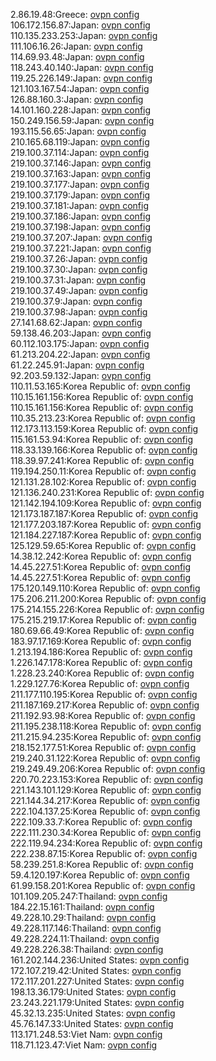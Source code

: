 2.86.19.48:Greece: [ovpn config](vpn/2_86_19_48.ovpn)  
106.172.156.87:Japan: [ovpn config](vpn/106_172_156_87.ovpn)  
110.135.233.253:Japan: [ovpn config](vpn/110_135_233_253.ovpn)  
111.106.16.26:Japan: [ovpn config](vpn/111_106_16_26.ovpn)  
114.69.93.48:Japan: [ovpn config](vpn/114_69_93_48.ovpn)  
118.243.40.140:Japan: [ovpn config](vpn/118_243_40_140.ovpn)  
119.25.226.149:Japan: [ovpn config](vpn/119_25_226_149.ovpn)  
121.103.167.54:Japan: [ovpn config](vpn/121_103_167_54.ovpn)  
126.88.160.3:Japan: [ovpn config](vpn/126_88_160_3.ovpn)  
14.101.160.228:Japan: [ovpn config](vpn/14_101_160_228.ovpn)  
150.249.156.59:Japan: [ovpn config](vpn/150_249_156_59.ovpn)  
193.115.56.65:Japan: [ovpn config](vpn/193_115_56_65.ovpn)  
210.165.68.119:Japan: [ovpn config](vpn/210_165_68_119.ovpn)  
219.100.37.114:Japan: [ovpn config](vpn/219_100_37_114.ovpn)  
219.100.37.146:Japan: [ovpn config](vpn/219_100_37_146.ovpn)  
219.100.37.163:Japan: [ovpn config](vpn/219_100_37_163.ovpn)  
219.100.37.177:Japan: [ovpn config](vpn/219_100_37_177.ovpn)  
219.100.37.179:Japan: [ovpn config](vpn/219_100_37_179.ovpn)  
219.100.37.181:Japan: [ovpn config](vpn/219_100_37_181.ovpn)  
219.100.37.186:Japan: [ovpn config](vpn/219_100_37_186.ovpn)  
219.100.37.198:Japan: [ovpn config](vpn/219_100_37_198.ovpn)  
219.100.37.207:Japan: [ovpn config](vpn/219_100_37_207.ovpn)  
219.100.37.221:Japan: [ovpn config](vpn/219_100_37_221.ovpn)  
219.100.37.26:Japan: [ovpn config](vpn/219_100_37_26.ovpn)  
219.100.37.30:Japan: [ovpn config](vpn/219_100_37_30.ovpn)  
219.100.37.31:Japan: [ovpn config](vpn/219_100_37_31.ovpn)  
219.100.37.49:Japan: [ovpn config](vpn/219_100_37_49.ovpn)  
219.100.37.9:Japan: [ovpn config](vpn/219_100_37_9.ovpn)  
219.100.37.98:Japan: [ovpn config](vpn/219_100_37_98.ovpn)  
27.141.68.62:Japan: [ovpn config](vpn/27_141_68_62.ovpn)  
59.138.46.203:Japan: [ovpn config](vpn/59_138_46_203.ovpn)  
60.112.103.175:Japan: [ovpn config](vpn/60_112_103_175.ovpn)  
61.213.204.22:Japan: [ovpn config](vpn/61_213_204_22.ovpn)  
61.22.245.91:Japan: [ovpn config](vpn/61_22_245_91.ovpn)  
92.203.59.132:Japan: [ovpn config](vpn/92_203_59_132.ovpn)  
110.11.53.165:Korea Republic of: [ovpn config](vpn/110_11_53_165.ovpn)  
110.15.161.156:Korea Republic of: [ovpn config](vpn/110_15_161_156.ovpn)  
110.15.161.156:Korea Republic of: [ovpn config](vpn/110_15_161_156.ovpn)  
110.35.213.23:Korea Republic of: [ovpn config](vpn/110_35_213_23.ovpn)  
112.173.113.159:Korea Republic of: [ovpn config](vpn/112_173_113_159.ovpn)  
115.161.53.94:Korea Republic of: [ovpn config](vpn/115_161_53_94.ovpn)  
118.33.139.166:Korea Republic of: [ovpn config](vpn/118_33_139_166.ovpn)  
118.39.97.241:Korea Republic of: [ovpn config](vpn/118_39_97_241.ovpn)  
119.194.250.11:Korea Republic of: [ovpn config](vpn/119_194_250_11.ovpn)  
121.131.28.102:Korea Republic of: [ovpn config](vpn/121_131_28_102.ovpn)  
121.136.240.231:Korea Republic of: [ovpn config](vpn/121_136_240_231.ovpn)  
121.142.194.109:Korea Republic of: [ovpn config](vpn/121_142_194_109.ovpn)  
121.173.187.187:Korea Republic of: [ovpn config](vpn/121_173_187_187.ovpn)  
121.177.203.187:Korea Republic of: [ovpn config](vpn/121_177_203_187.ovpn)  
121.184.227.187:Korea Republic of: [ovpn config](vpn/121_184_227_187.ovpn)  
125.129.59.65:Korea Republic of: [ovpn config](vpn/125_129_59_65.ovpn)  
14.38.12.242:Korea Republic of: [ovpn config](vpn/14_38_12_242.ovpn)  
14.45.227.51:Korea Republic of: [ovpn config](vpn/14_45_227_51.ovpn)  
14.45.227.51:Korea Republic of: [ovpn config](vpn/14_45_227_51.ovpn)  
175.120.149.110:Korea Republic of: [ovpn config](vpn/175_120_149_110.ovpn)  
175.206.211.200:Korea Republic of: [ovpn config](vpn/175_206_211_200.ovpn)  
175.214.155.226:Korea Republic of: [ovpn config](vpn/175_214_155_226.ovpn)  
175.215.219.17:Korea Republic of: [ovpn config](vpn/175_215_219_17.ovpn)  
180.69.66.49:Korea Republic of: [ovpn config](vpn/180_69_66_49.ovpn)  
183.97.17.169:Korea Republic of: [ovpn config](vpn/183_97_17_169.ovpn)  
1.213.194.186:Korea Republic of: [ovpn config](vpn/1_213_194_186.ovpn)  
1.226.147.178:Korea Republic of: [ovpn config](vpn/1_226_147_178.ovpn)  
1.228.23.240:Korea Republic of: [ovpn config](vpn/1_228_23_240.ovpn)  
1.229.127.76:Korea Republic of: [ovpn config](vpn/1_229_127_76.ovpn)  
211.177.110.195:Korea Republic of: [ovpn config](vpn/211_177_110_195.ovpn)  
211.187.169.217:Korea Republic of: [ovpn config](vpn/211_187_169_217.ovpn)  
211.192.93.98:Korea Republic of: [ovpn config](vpn/211_192_93_98.ovpn)  
211.195.238.118:Korea Republic of: [ovpn config](vpn/211_195_238_118.ovpn)  
211.215.94.235:Korea Republic of: [ovpn config](vpn/211_215_94_235.ovpn)  
218.152.177.51:Korea Republic of: [ovpn config](vpn/218_152_177_51.ovpn)  
219.240.31.122:Korea Republic of: [ovpn config](vpn/219_240_31_122.ovpn)  
219.249.49.206:Korea Republic of: [ovpn config](vpn/219_249_49_206.ovpn)  
220.70.223.153:Korea Republic of: [ovpn config](vpn/220_70_223_153.ovpn)  
221.143.101.129:Korea Republic of: [ovpn config](vpn/221_143_101_129.ovpn)  
221.144.34.217:Korea Republic of: [ovpn config](vpn/221_144_34_217.ovpn)  
222.104.137.25:Korea Republic of: [ovpn config](vpn/222_104_137_25.ovpn)  
222.109.33.7:Korea Republic of: [ovpn config](vpn/222_109_33_7.ovpn)  
222.111.230.34:Korea Republic of: [ovpn config](vpn/222_111_230_34.ovpn)  
222.119.94.234:Korea Republic of: [ovpn config](vpn/222_119_94_234.ovpn)  
222.238.87.15:Korea Republic of: [ovpn config](vpn/222_238_87_15.ovpn)  
58.239.251.8:Korea Republic of: [ovpn config](vpn/58_239_251_8.ovpn)  
59.4.120.197:Korea Republic of: [ovpn config](vpn/59_4_120_197.ovpn)  
61.99.158.201:Korea Republic of: [ovpn config](vpn/61_99_158_201.ovpn)  
101.109.205.247:Thailand: [ovpn config](vpn/101_109_205_247.ovpn)  
184.22.15.161:Thailand: [ovpn config](vpn/184_22_15_161.ovpn)  
49.228.10.29:Thailand: [ovpn config](vpn/49_228_10_29.ovpn)  
49.228.117.146:Thailand: [ovpn config](vpn/49_228_117_146.ovpn)  
49.228.224.11:Thailand: [ovpn config](vpn/49_228_224_11.ovpn)  
49.228.226.38:Thailand: [ovpn config](vpn/49_228_226_38.ovpn)  
161.202.144.236:United States: [ovpn config](vpn/161_202_144_236.ovpn)  
172.107.219.42:United States: [ovpn config](vpn/172_107_219_42.ovpn)  
172.117.201.227:United States: [ovpn config](vpn/172_117_201_227.ovpn)  
198.13.36.179:United States: [ovpn config](vpn/198_13_36_179.ovpn)  
23.243.221.179:United States: [ovpn config](vpn/23_243_221_179.ovpn)  
45.32.13.235:United States: [ovpn config](vpn/45_32_13_235.ovpn)  
45.76.147.33:United States: [ovpn config](vpn/45_76_147_33.ovpn)  
113.171.248.53:Viet Nam: [ovpn config](vpn/113_171_248_53.ovpn)  
118.71.123.47:Viet Nam: [ovpn config](vpn/118_71_123_47.ovpn)  
